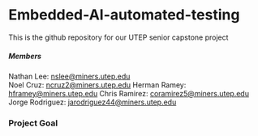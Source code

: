 # Embedded-AI-automated-testing
This is the github repository for our UTEP senior capstone project  
##### Members
Nathan Lee: nslee@miners.utep.edu  
Noel Cruz: ncruz2@miners.utep.edu
Herman Ramey: hframey@miners.utep.edu
Chris Ramirez: coramirez5@miners.utep.edu
Jorge Rodriguez: jarodriguez44@miners.utep.edu
  
### Project Goal

